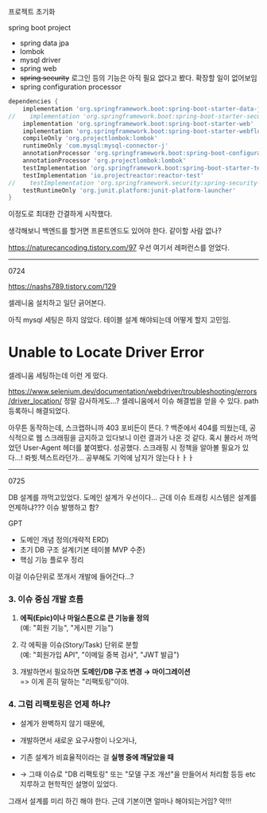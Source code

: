
프로젝트 초기화

spring boot project
- spring data jpa
- lombok
- mysql driver
- spring web
- ~~spring security~~ 로그인 등의 기능은 아직 필요 없다고 봤다. 확장할 일이 없어보임
- spring configuration processor

```gradle
dependencies {  
    implementation 'org.springframework.boot:spring-boot-starter-data-jpa'  
//    implementation 'org.springframework.boot:spring-boot-starter-security'  
    implementation 'org.springframework.boot:spring-boot-starter-web'  
    implementation 'org.springframework.boot:spring-boot-starter-webflux'  
    compileOnly 'org.projectlombok:lombok'  
    runtimeOnly 'com.mysql:mysql-connector-j'  
    annotationProcessor 'org.springframework.boot:spring-boot-configuration-processor'  
    annotationProcessor 'org.projectlombok:lombok'  
    testImplementation 'org.springframework.boot:spring-boot-starter-test'  
    testImplementation 'io.projectreactor:reactor-test'  
//    testImplementation 'org.springframework.security:spring-security-test'  
    testRuntimeOnly 'org.junit.platform:junit-platform-launcher'  
}
```
이정도로 최대한 간결하게 시작했다.

생각해보니 백엔드를 할거면 프론트엔드도 있어야 한다.
같이할 사람 없나?

https://naturecancoding.tistory.com/97
우선 여기서 레퍼런스를 얻었다.

---
0724

https://nashs789.tistory.com/129

셀레니움 설치하고 일단 긁어본다.

아직 mysql 세팅은 하지 않았다.
테이블 설계 해야되는데 어떻게 할지 고민임.

# Unable to Locate Driver Error
셀레니움 세팅하는데 이런 게 떴다.

https://www.selenium.dev/documentation/webdriver/troubleshooting/errors/driver_location/
정말 감사하게도...? 셀레니움에서 이슈 해결법을 얻을 수 있다.
path 등록하니 해결되었다.

아무튼 동작하는데, 스크랩하니까 403 포비든이 뜬다.
?
백준에서 404를 띄웠는데, 공식적으로 웹 스크래핑을 금지하고 있다보니 이런 결과가 나온 것 같다.
혹시 몰라서 까먹었던 User-Agent 헤더를 붙여봤다. 성공했다.
스크래핑 시 정책을 알아볼 필요가 있다...!
롸붯.텍스트라던가... 공부해도 기억에 남지가 않는다ㅏㅏㅏ

---
0725

DB 설계를 까먹고있었다.
도메인 설계가 우선이다...
근데 이슈 트래킹 시스템은 설계를 언제하냐???
이슈 발행하고 함?

GPT
- 도메인 개념 정의(개략적 ERD)
- 초기 DB 구조 설계(기본 테이블 MVP 수준)
- 핵심 기능 플로우 정리

이걸 이슈단위로 쪼개서 개발에 들어간다...?
### 3. **이슈 중심 개발 흐름**

1. **에픽(Epic)이나 마일스톤으로 큰 기능을 정의**  
    (예: "회원 기능", "게시판 기능")
    
2. 각 에픽을 이슈(Story/Task) 단위로 분할  
    (예: "회원가입 API", "이메일 중복 검사", "JWT 발급")
    
3. 개발하면서 필요하면 **도메인/DB 구조 변경 → 마이그레이션**  
    => 이게 흔히 말하는 "리팩토링"이야.
### 4. **그럼 리팩토링은 언제 하냐?**

- 설계가 완벽하지 않기 때문에,
    
- 개발하면서 새로운 요구사항이 나오거나,
    
- 기존 설계가 비효율적이라는 걸 **실행 중에 깨달았을 때**
    
- → 그때 이슈로 "DB 리팩토링" 또는 "모델 구조 개선"을 만들어서 처리함
등등 etc 지루하고 현학적인 설명이 있었다.

그래서 설계를 미리 하긴 해야 한다.
근데 기본이면 얼마나 해야되는거임?
악!!!